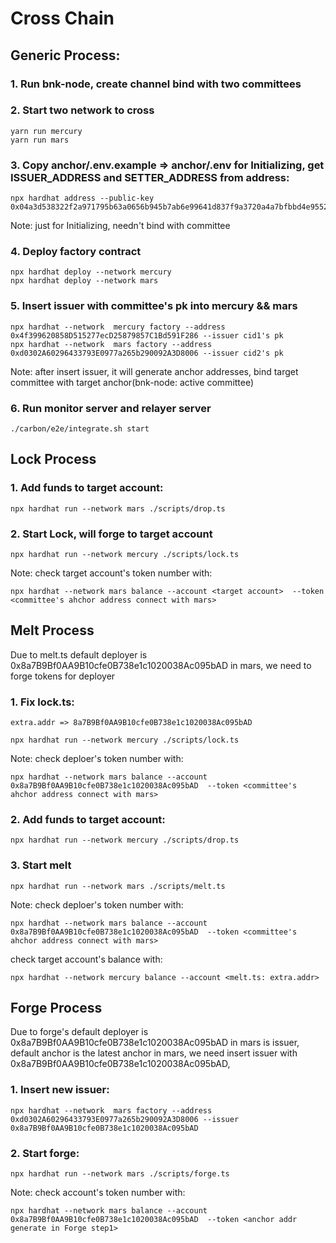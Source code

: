 # Cross Chain

## Generic Process:

### 1. Run bnk-node, create channel bind with two committees

### 2. Start two network to cross
```
yarn run mercury 
yarn run mars
```
### 3. Copy anchor/.env.example => anchor/.env for Initializing, get ISSUER_ADDRESS and SETTER_ADDRESS from address:
```
npx hardhat address --public-key 0x04a3d538322f2a971795b63a0656b945b7ab6e99641d837f9a3720a4a7bfbbd4e9552a5f41a371dd79854e72cac3aba0919e6467aff47d19afae6066084fcece78
```
Note: just for Initializing, needn't bind with committee

### 4. Deploy factory contract
```
npx hardhat deploy --network mercury 
npx hardhat deploy --network mars
```
### 5. Insert issuer with committee's pk into mercury && mars
```
npx hardhat --network  mercury factory --address 0x4f399620858D515277ecD25879857C1Bd591F286 --issuer cid1's pk
npx hardhat --network  mars factory --address 0xd0302A60296433793E0977a265b290092A3D8006 --issuer cid2's pk
```

Note: after insert issuer, it will generate anchor addresses, bind target committee with target anchor(bnk-node: active committee)

### 6. Run monitor server and relayer server 
```
./carbon/e2e/integrate.sh start
```


## Lock Process

### 1. Add funds to target account: 
```
npx hardhat run --network mars ./scripts/drop.ts
```
### 2. Start Lock, will forge to target account
```
npx hardhat run --network mercury ./scripts/lock.ts
```
Note: check target account's token number with: 
```
npx hardhat --network mars balance --account <target account>  --token <committee's ahchor address connect with mars>
```

## Melt Process

Due to melt.ts default deployer is 0x8a7B9Bf0AA9B10cfe0B738e1c1020038Ac095bAD in mars, we need to forge tokens for deployer

### 1. Fix lock.ts: 
```
extra.addr => 8a7B9Bf0AA9B10cfe0B738e1c1020038Ac095bAD

npx hardhat run --network mercury ./scripts/lock.ts
```

Note: check deploer's token number with: 
```
npx hardhat --network mars balance --account 0x8a7B9Bf0AA9B10cfe0B738e1c1020038Ac095bAD  --token <committee's ahchor address connect with mars>
```

### 2. Add funds to target account: 
```
npx hardhat run --network mercury ./scripts/drop.ts
```

### 3. Start melt
```
npx hardhat run --network mars ./scripts/melt.ts
```
Note: check deploer's token number with:
```
npx hardhat --network mars balance --account 0x8a7B9Bf0AA9B10cfe0B738e1c1020038Ac095bAD  --token <committee's ahchor address connect with mars>
```
check target account's balance with:
```
npx hardhat --network mercury balance --account <melt.ts: extra.addr>
```

## Forge Process

Due to forge's default deployer is 0x8a7B9Bf0AA9B10cfe0B738e1c1020038Ac095bAD in mars is issuer,  default anchor is the latest anchor in mars, we need insert issuer with 0x8a7B9Bf0AA9B10cfe0B738e1c1020038Ac095bAD,
### 1. Insert new issuer: 
```
npx hardhat --network  mars factory --address 0xd0302A60296433793E0977a265b290092A3D8006 --issuer 0x8a7B9Bf0AA9B10cfe0B738e1c1020038Ac095bAD
```

### 2. Start forge:
```
npx hardhat run --network mars ./scripts/forge.ts
```

Note: check account's token number with: 
```
npx hardhat --network mars balance --account 0x8a7B9Bf0AA9B10cfe0B738e1c1020038Ac095bAD  --token <anchor addr generate in Forge step1>
```

   

   
   
   
   
   
   
   
   
   
   
   
   
   
   
   
   
   
   